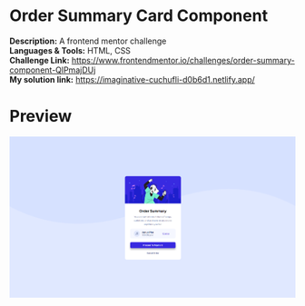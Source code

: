 # Order Summary Card Component

**Description:** A frontend mentor challenge<br>
**Languages & Tools:** HTML, CSS<br>
**Challenge Link:** https://www.frontendmentor.io/challenges/order-summary-component-QlPmajDUj<br>
**My solution link:** https://imaginative-cuchufli-d0b6d1.netlify.app/

# Preview
![](https://github.com/NotYoel/Web-Development-Projects/blob/main/Frontend%20Mentor%20Projects/Order%20Summary%20Component/preview/preview.png)

